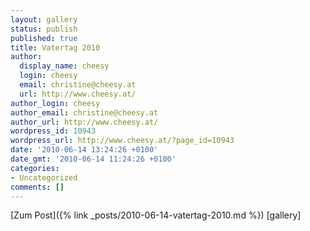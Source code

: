 ```yaml
---
layout: gallery
status: publish
published: true
title: Vatertag 2010
author:
  display_name: cheesy
  login: cheesy
  email: christine@cheesy.at
  url: http://www.cheesy.at/
author_login: cheesy
author_email: christine@cheesy.at
author_url: http://www.cheesy.at/
wordpress_id: 10943
wordpress_url: http://www.cheesy.at/?page_id=10943
date: '2010-06-14 13:24:26 +0100'
date_gmt: '2010-06-14 11:24:26 +0100'
categories:
- Uncategorized
comments: []
---
```


[Zum Post]({% link _posts/2010-06-14-vatertag-2010.md %})
[gallery]<!--:-->
